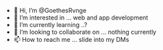 - 👋 Hi, I’m @GoethesRvnge
- 👀 I’m interested in ... web and app development
- 🌱 I’m currently learning ..?
- 💞️ I’m looking to collaborate on ... nothing currently
- 📫 How to reach me ... slide into my DMs

<!---
GoethesRvnge/GoethesRvnge is a ✨ special ✨ repository because its `README.md` (this file) appears on your GitHub profile.
You can click the Preview link to take a look at your changes.
--->
